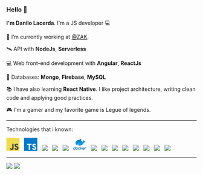 ### Hello 👋

**I'm Danilo Lacerda**. I'm a JS developer 💻

🏢 I’m currently working at [@ZAK](https://www.zak.app/).

🛰️ API with **NodeJs**, **Serverless** <br/>

💻 Web front-end development with **Angular**, **ReactJs** <br/>

💽 Databases: **Mongo**, **Firebase**, **MySQL** <br/>

📚 I have also learning **React Native**. I like project architecture, writing clean code and applying good practices.

🎮 I'm a gamer and my favorite game is Legue of legends.

---

Technologies that i known:

<p>  
<img src="https://raw.githubusercontent.com/github/explore/80688e429a7d4ef2fca1e82350fe8e3517d3494d/topics/javascript/javascript.png" height="35px"/>
&nbsp;
<img src="https://raw.githubusercontent.com/github/explore/80688e429a7d4ef2fca1e82350fe8e3517d3494d/topics/typescript/typescript.png" height="35px"/>
&nbsp;
<img src="https://www.svgrepo.com/show/353396/angular-icon.svg" height="35px"/>
&nbsp;  
<img src="https://seeklogo.com/images/R/react-native-logo-221C671C70-seeklogo.com.png" height="35px"/>
&nbsp;  
<img src="https://appmasters.io/static/react-47ce6e77f039020ee2e76a10c1e988e9.png" height="35px"/> 
&nbsp;
<img src="https://raw.githubusercontent.com/github/explore/80688e429a7d4ef2fca1e82350fe8e3517d3494d/topics/docker/docker.png" height="35px"/>
&nbsp;
<img src="https://www.mysql.com/common/logos/logo-mysql-170x115.png" height="35px"/>
&nbsp;
<img src="https://img.icons8.com/color/452/mongodb.png" height="35px"/>
&nbsp;
<img src="https://img.icons8.com/color/452/firebase.png" height="35px" />   
&nbsp;
<img src="https://sdtimes.com/wp-content/uploads/2018/04/1_tfZa4vsI6UusJYt_fzvGnQ.png" height="35px" />   
&nbsp;
<img src="https://seeklogo.com/images/J/jest-logo-F9901EBBF7-seeklogo.com.png" height="35px" />   
&nbsp;
<img src="https://upload.wikimedia.org/wikipedia/en/thumb/2/22/Logo_jasmine.svg/1200px-Logo_jasmine.svg.png" height="35px" />   
&nbsp;
<img src="https://gitlab.com/uploads/-/system/project/avatar/15112583/serverless_framework.png" height="35px" />
&nbsp;
<img src="https://seeklogo.com/images/A/amazon-web-services-aws-logo-6C2E3DCD3E-seeklogo.com.png" height="35px" />
&nbsp;
</p>

---

<a href="https://linkedin.com/in/daniilolacerda"><img src="https://img.shields.io/badge/linkedin-0077B5.svg?style=for-the-badge&logo=linkedin&logoColor=white"></a>
<a href="https://instagram.com/daniilolacerda"><img src="https://img.shields.io/badge/instagram-E4405F.svg?style=for-the-badge&logo=instagram&logoColor=white"></a>
